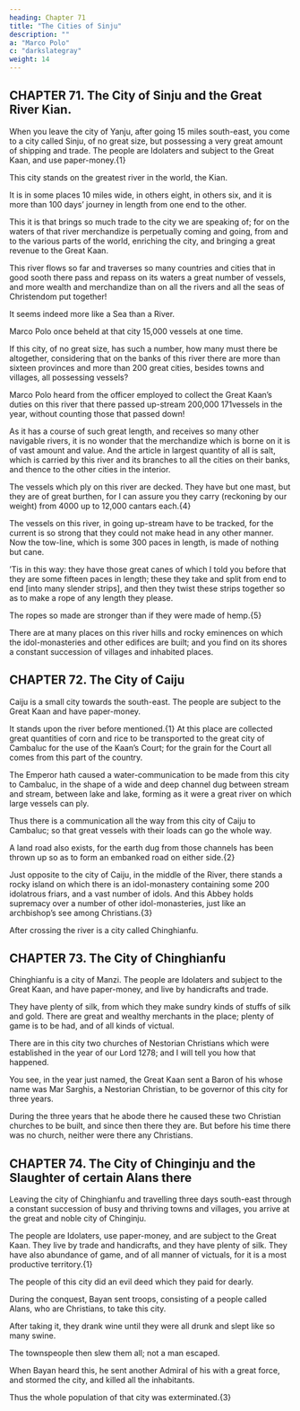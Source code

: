 ```yaml
---
heading: Chapter 71
title: "The Cities of Sinju"
description: ""
a: "Marco Polo"
c: "darkslategray"
weight: 14
---
```




## CHAPTER 71. The City of Sinju and the Great River Kian.

When you leave the city of Yanju, after going 15 miles south-east, you come to a city called Sinju, of no great size, but possessing a very great amount of shipping and trade. The people are Idolaters and subject to the Great Kaan, and use paper-money.{1}

This city stands on the greatest river in the world, the Kian.

It is in some places 10 miles wide, in others eight, in others six, and it is more than 100 days’ journey in length from one end to the other. 

This it is that brings so much trade to the city we are speaking of; for on the waters of that river merchandize is perpetually coming and going, from and to the various parts of the world, enriching the city, and bringing a great revenue to the Great Kaan.

This river flows so far and traverses so many countries and cities that in good sooth there pass and repass on its waters a great number of vessels, and more wealth and merchandize than on all the rivers and all the seas of Christendom put together! 

It seems indeed more like a Sea than a River.

Marco Polo once beheld at that city 15,000 vessels at one time.

If this city, of no great size, has such a number, how many must there be altogether, considering that on the banks of this river there are more than sixteen provinces and more than 200 great cities, besides towns and villages, all possessing vessels?

Marco Polo heard from the officer employed to collect the Great Kaan’s duties on this river that there passed up-stream 200,000 171vessels in the year, without counting those that passed down! 

As it has a course of such great length, and receives so many other navigable rivers, it is no wonder that the merchandize which is borne on it is of vast amount and value. And the article in largest quantity of all is salt, which is carried by this river and its branches to all the cities on their banks, and thence to the other cities in the interior.

The vessels which ply on this river are decked. They have but one mast, but they are of great burthen, for I can assure you they carry (reckoning by our weight) from 4000 up to 12,000 cantars each.{4}

The vessels on this river, in going up-stream have to be tracked, for the current is so strong that they could not make head in any other manner. Now the tow-line, which is some 300 paces in length, is made of nothing but cane. 

’Tis in this way: they have those great canes of which I told you before that they are some fifteen paces in length; these they take and split from end to end [into many slender strips], and then they twist these strips together so as to make a rope of any length they please.

The ropes so made are stronger than if they were made of hemp.{5}

There are at many places on this river hills and rocky eminences on which the idol-monasteries and other edifices are built; and you find on its shores a constant succession of villages and inhabited places.


## CHAPTER 72. The City of Caiju

Caiju is a small city towards the south-east. The people are subject to the Great Kaan and have paper-money. 

It stands upon the river before mentioned.{1} At this place are collected great quantities of corn and rice to be transported to the great city of Cambaluc for the use of the Kaan’s Court; for the grain for the Court all comes from this part of the country.

The Emperor hath caused a water-communication to be made from this city to Cambaluc, in the shape of a wide and deep channel dug between stream and stream, between lake and lake, forming as it were a great river on which large vessels can ply. 

Thus there is a communication all the way from this city of Caiju to Cambaluc; so that great vessels with their loads can go the whole way.

A land road also exists, for the earth dug from those channels has been thrown up so as to form an embanked road on either side.{2}

Just opposite to the city of Caiju, in the middle of the River, there stands a rocky island on which there is an idol-monastery containing some 200 idolatrous friars, and a vast number of idols. And this Abbey holds supremacy over a number of other idol-monasteries, just like an archbishop’s see among Christians.{3}

After crossing the river is a city called Chinghianfu.


## CHAPTER 73. The City of Chinghianfu

Chinghianfu is a city of Manzi. The people are Idolaters and subject to the Great Kaan, and have paper-money, and live by handicrafts and trade. 

They have plenty of silk, from which they make sundry kinds of stuffs of silk and gold. There are great and wealthy merchants in the place; plenty of game is to be had, and of all kinds of victual.

There are in this city two churches of Nestorian Christians which were established in the year of our Lord 1278; and I will tell you how that happened. 

You see, in the year just named, the Great Kaan sent a Baron of his whose name was Mar Sarghis, a Nestorian Christian, to be governor of this city for three years.

During the three years that he abode there he caused these two Christian churches to be built, and since then there they are. But before his time there was no church, neither were there any Christians.


## CHAPTER 74. The City of Chinginju and the Slaughter of certain Alans there

Leaving the city of Chinghianfu and travelling three days south-east through a constant succession of busy and thriving towns and villages, you arrive at the great and noble city of Chinginju. 

The people are Idolaters, use paper-money, and are subject to the Great Kaan. They live by trade and handicrafts, and they have plenty of silk. They have also abundance of game, and of all manner of victuals, for it is a most productive territory.{1}

The people of this city did an evil deed which they paid for dearly.

During the conquest, Bayan sent troops, consisting of a people called Alans, who are Christians, to take this city.

After taking it, they drank wine until they were all drunk and slept like so many swine.

The townspeople then slew them all; not a man escaped.

When Bayan heard this, he sent another Admiral of his with a great force, and stormed the city, and killed all the inhabitants.

Thus the whole population of that city was exterminated.{3}

